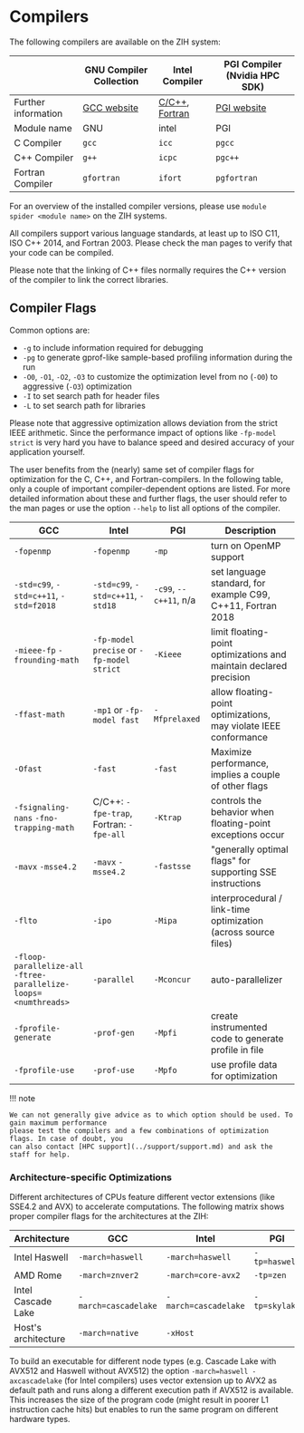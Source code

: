 # Compilers

The following compilers are available on the ZIH system:

|                      | GNU Compiler Collection | Intel Compiler | PGI Compiler (Nvidia HPC SDK) |
|----------------------|-----------|------------|-------------|
| Further information  | [GCC website](https://gcc.gnu.org/) | [C/C++](https://software.intel.com/en-us/c-compilers), [Fortran](https://software.intel.com/en-us/fortran-compilers) | [PGI website](https://www.pgroup.com) |
| Module name          | GNU        | intel     | PGI         |
| C Compiler           | `gcc`      | `icc`     | `pgcc`      |
| C++ Compiler         | `g++`      | `icpc`    | `pgc++`     |
| Fortran Compiler     | `gfortran` | `ifort`   | `pgfortran` |

For an overview of the installed compiler versions, please use `module spider <module name>`
on the ZIH systems.

All compilers support various language standards, at least up to ISO C11, ISO C++ 2014, and Fortran 2003.
Please check the man pages to verify that your code can be compiled.

Please note that the linking of C++ files normally requires the C++ version of the compiler to link
the correct libraries.

## Compiler Flags

Common options are:

- `-g` to include information required for debugging
- `-pg` to generate gprof-like sample-based profiling information during the run
- `-O0`, `-O1`, `-O2`, `-O3` to customize the optimization level from
  no (`-O0`) to aggressive (`-O3`) optimization
- `-I` to set search path for header files
- `-L` to set search path for libraries

Please note that aggressive optimization allows deviation from the strict IEEE arithmetic.
Since the performance impact of options like `-fp-model strict` is very hard you
have to balance speed and desired accuracy of your application yourself.

The user benefits from the (nearly) same set of compiler flags for optimization for the C, C++, and
Fortran-compilers.
In the following table, only a couple of important compiler-dependent options are listed.
For more detailed information about these and further flags, the user should refer to the man
pages or use the option `--help` to list all options of the compiler.

| GCC | Intel | PGI | Description |
|----------------------|--------------|-------------|-------------------------------------------------------------------------------------|
| `-fopenmp`           | `-fopenmp`    | `-mp`       | turn on OpenMP support |
| `-std=c99`, `-std=c++11`, `-std=f2018`   | `-std=c99`, `-std=c++11`, `-std18`       | `-c99`, `--c++11`, n/a  | set language standard, for example C99, C++11, Fortran 2018 |
| `-mieee-fp` `-frounding-math`  | `-fp-model precise` or `-fp-model strict`        | `-Kieee`    | limit floating-point optimizations and maintain declared precision |
| `-ffast-math`        | `-mp1` or `-fp-model fast`  | `-Mfprelaxed`  | allow floating-point optimizations, may violate IEEE conformance |
| `-Ofast`             | `-fast`      | `-fast`     | Maximize performance, implies a couple of other flags                               |
| `-fsignaling-nans` `-fno-trapping-math` | C/C++: `-fpe-trap`, Fortran: `-fpe-all` | `-Ktrap` | controls the behavior when floating-point exceptions occur   |
| `-mavx` `-msse4.2`   | `-mavx` `-msse4.2`   | `-fastsse`  | "generally optimal flags" for supporting SSE instructions                           |
| `-flto`              | `-ipo`       | `-Mipa`     | interprocedural / link-time optimization (across source files)                                         |
| `-floop-parallelize-all -ftree-parallelize-loops=<numthreads>` | `-parallel`  | `-Mconcur`  | auto-parallelizer                                                                   |
| `-fprofile-generate` | `-prof-gen`  | `-Mpfi`     | create instrumented code to generate profile in file                                |
| `-fprofile-use`      | `-prof-use`  | `-Mpfo`     | use profile data for optimization      |

!!! note

    We can not generally give advice as to which option should be used. To gain maximum performance
    please test the compilers and a few combinations of optimization flags. In case of doubt, you
    can also contact [HPC support](../support/support.md) and ask the staff for help.

### Architecture-specific Optimizations

Different architectures of CPUs feature different vector extensions (like SSE4.2 and AVX)
to accelerate computations.
The following matrix shows proper compiler flags for the architectures at the ZIH:

| Architecture       | GCC                  | Intel                | PGI |
|--------------------|----------------------|----------------------|-----|
| Intel Haswell      | `-march=haswell`     | `-march=haswell`     | `-tp=haswell` |
| AMD Rome           | `-march=znver2`      | `-march=core-avx2`   | `-tp=zen` |
| Intel Cascade Lake | `-march=cascadelake` | `-march=cascadelake` | `-tp=skylake` |
| Host's architecture  | `-march=native`      | `-xHost`             | |

To build an executable for different node types (e.g. Cascade Lake with AVX512 and
Haswell without AVX512) the option `-march=haswell -axcascadelake` (for Intel compilers)
uses vector extension up to AVX2 as default path and runs along a different execution
path if AVX512 is available.
This increases the size of the program code (might result in
poorer L1 instruction cache hits) but enables to run the same program on
different hardware types.
